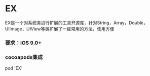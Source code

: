# EX
EX是一个对系统类进行扩展的工具开源库，针对String，Array，Double，UIImage，UIView等类扩展了一些常用的方法，使用方便
### 要求：iOS 9.0+

### cocoapods集成
pod 'EX'
